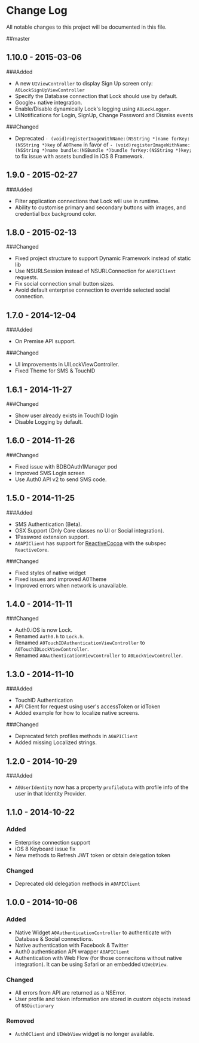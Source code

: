 # Change Log
All notable changes to this project will be documented in this file.

##master

## 1.10.0 - 2015-03-06

###Added
- A new `UIViewController` to display Sign Up screen only: `A0LockSignUpViewController`
- Specify the Database connection that Lock should use by default.
- Google+ native integration.
- Enable/Disable dynamically Lock's logging using `A0LockLogger`.
- UINotifications for Login, SignUp, Change Password and Dismiss events

###Changed
- Deprecated `- (void)registerImageWithName:(NSString *)name forKey:(NSString *)key` of `A0Theme` in favor of `- (void)registerImageWithName:(NSString *)name bundle:(NSBundle *)bundle forKey:(NSString *)key;` to fix issue with assets bundled in iOS 8 Framework.

## 1.9.0 - 2015-02-27

###Added
- Filter application connections that Lock will use in runtime.
- Ability to customise primary and secondary buttons with images, and credential box background color.

## 1.8.0 - 2015-02-13

###Changed
- Fixed project structure to support Dynamic Framework instead of static lib
- Use NSURLSession instead of NSURLConnection for `A0APIClient` requests.
- Fix social connection small button sizes.
- Avoid default enterprise connection to override selected social connection.
 
## 1.7.0 - 2014-12-04

###Added
- On Premise API support.

###Changed
- UI improvements in UILockViewController.
- Fixed Theme for SMS & TouchID

## 1.6.1 - 2014-11-27

###Changed
- Show user already exists in TouchID login
- Disable Logging by default.

## 1.6.0 - 2014-11-26

###Changed
- Fixed issue with BDBOAuth1Manager pod
- Improved SMS Login screen
- Use Auth0 API v2 to send SMS code.

## 1.5.0 - 2014-11-25

###Added
- SMS Authentication (Beta).
- OSX Support (Only Core classes no UI or Social integration).
- 1Password extension support.
- `A0APIClient` has support for [ReactiveCocoa](https://github.com/ReactiveCocoa/ReactiveCocoa) with the subspec `ReactiveCore`.

###Changed
- Fixed styles of native widget
- Fixed issues and improved A0Theme
- Improved errors when network is unavailable.

## 1.4.0 - 2014-11-11
###Changed
- Auth0.iOS is now Lock.
- Renamed `Auth0.h` to `Lock.h`.
- Renamed `A0TouchIDAuthenticationViewController` to `A0TouchIDLockViewController`.
- Renamed `A0AuthenticationViewController` to `A0LockViewController`.

## 1.3.0 - 2014-11-10
###Added
- TouchID Authentication
- API Client for request using user's accessToken or idToken
- Added example for how to localize native screens.

###Changed
- Deprecated fetch profiles methods in `A0APIClient`
- Added missing Localized strings.

## 1.2.0 - 2014-10-29
###Added
- `A0UserIdentity` now has a property `profileData` with profile info of the user in that Identity Provider.

## 1.1.0 - 2014-10-22
### Added
- Enterprise connection support
- iOS 8 Keyboard issue fix
- New methods to Refresh JWT token or obtain delegation token

### Changed
- Deprecated old delegation methods in `A0APIClient`

## 1.0.0 - 2014-10-06
### Added
- Native Widget `A0AuthenticationController` to authenticate with Database & Social connections.
- Native authentication with Facebook & Twitter
- Auth0 authentication API wrapper `A0APIClient`
- Authentication with Web Flow (for those connecitons without native integration). It can be using Safari or an embedded `UIWebView`.

### Changed
- All errors from API are returned as a NSError.
- User profile and token information are stored in custom objects instead of `NSDictionary`

### Removed
- `Auth0Client` and `UIWebView` widget is no longer available.
